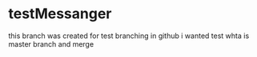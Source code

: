# testMessanger
this branch was created for test branching in github
i wanted test whta is master branch and merge

